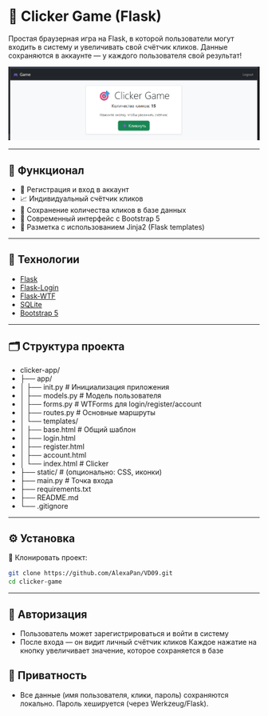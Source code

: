 # 🎯 Clicker Game (Flask)

Простая браузерная игра на Flask, в которой пользователи могут входить в систему и увеличивать свой счётчик кликов. Данные сохраняются в аккаунте — у каждого пользователя свой результат!

![Clicker Game Demo](screenshots/demo.jpg)

---

## 🚀 Функционал

- 🔐 Регистрация и вход в аккаунт
- 📈 Индивидуальный счётчик кликов
- 💾 Сохранение количества кликов в базе данных
- 🎨 Современный интерфейс с Bootstrap 5
- 🧠 Разметка с использованием Jinja2 (Flask templates)

---

## 🧩 Технологии

- [Flask](https://flask.palletsprojects.com/)
- [Flask-Login](https://flask-login.readthedocs.io/)
- [Flask-WTF](https://flask-wtf.readthedocs.io/)
- [SQLite](https://sqlite.org/index.html)
- [Bootstrap 5](https://getbootstrap.com/)

---

## 🗂 Структура проекта
- clicker-app/
- ├── app/
- │ ├── init.py # Инициализация приложения
- │ ├── models.py # Модель пользователя
- │ ├── forms.py # WTForms для login/register/account
- │ ├── routes.py # Основные маршруты
- │ └── templates/
- │     ├── base.html # Общий шаблон
- │     ├── login.html
- │     ├── register.html
- │     ├── account.html
- │     └── index.html # Clicker
- ├── static/ # (опционально: CSS, иконки)
- ├── main.py # Точка входа
- ├── requirements.txt
- ├── README.md
- └── .gitignore

---

## ⚙️ Установка
🔻 Клонировать проект:

```bash
git clone https://github.com/AlexaPan/VD09.git
cd clicker-game
```
---
## 👤 Авторизация
- Пользователь может зарегистрироваться и войти в систему
- После входа — он видит личный счётчик кликов
Каждое нажатие на кнопку увеличивает значение, которое сохраняется в базе

## 🔐 Приватность
- Все данные (имя пользователя, клики, пароль) сохраняются локально. Пароль хешируется (через Werkzeug/Flask).